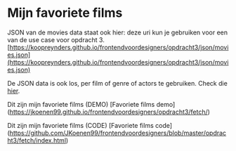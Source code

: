 # Mijn favoriete films

JSON van de movies data staat ook hier:
deze uri kun je gebruiken voor een van de use case voor opdracht 3.
[https://koopreynders.github.io/frontendvoordesigners/opdracht3/json/movies.json](https://koopreynders.github.io/frontendvoordesigners/opdracht3/json/movies.json)

De JSON data is ook los, per film of genre of actors te gebruiken. Check die [hier](https://github.com/KoopReynders/frontendvoordesigners/tree/master/opdracht3/json).

Dit zijn mijn favoriete films (DEMO)
[Favoriete films demo]
(https://jkoenen99.github.io/frontendvoordesigners/opdracht3/fetch/)

Dit zijn mijn favoriete films (CODE)
[Favoriete films code]
(https://github.com/JKoenen99/frontendvoordesigners/blob/master/opdracht3/fetch/index.html)
